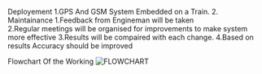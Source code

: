 Deployement
1.GPS And GSM System Embedded on a Train.
2.
Maintainance
1.Feedback from Engineman will be taken  
2.Regular meetings will be organised for improvements to make system more effective
3.Results will be compaired with each change.
4.Based on results Accuracy should be improved

Flowchart Of the Working
![FLOWCHART](https://user-images.githubusercontent.com/88421203/128132958-91522f33-4b53-4e0a-9464-ddfad74be8be.png)

